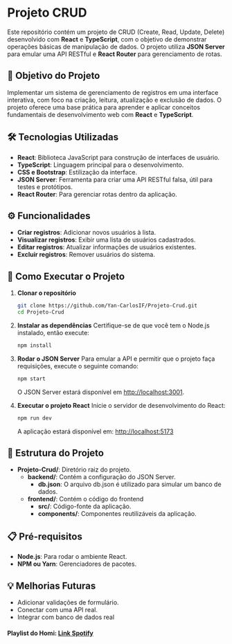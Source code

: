 
# Projeto CRUD

Este repositório contém um projeto de CRUD (Create, Read, Update, Delete) desenvolvido com **React** e **TypeScript**, com o objetivo de demonstrar operações básicas de manipulação de dados. O projeto utiliza **JSON Server** para emular uma API RESTful e **React Router** para gerenciamento de rotas.

## 🎯 Objetivo do Projeto

Implementar um sistema de gerenciamento de registros em uma interface interativa, com foco na criação, leitura, atualização e exclusão de dados. O projeto oferece uma base prática para aprender e aplicar conceitos fundamentais de desenvolvimento web com **React** e **TypeScript**.

## 🛠️ Tecnologias Utilizadas

- **React**: Biblioteca JavaScript para construção de interfaces de usuário.
- **TypeScript**: Linguagem principal para o desenvolvimento.
- **CSS e Bootstrap**: Estilização da interface.
- **JSON Server**: Ferramenta para criar uma API RESTful falsa, útil para testes e protótipos.
- **React Router**: Para gerenciar rotas dentro da aplicação.

## ⚙️ Funcionalidades

- **Criar registros**: Adicionar novos usuários à lista.
- **Visualizar registros**: Exibir uma lista de usuários cadastrados.
- **Editar registros**: Atualizar informações de usuários existentes.
- **Excluir registros**: Remover usuários do sistema.

## 🚀 Como Executar o Projeto

1. **Clonar o repositório**
   ```bash
   git clone https://github.com/Yan-CarlosIF/Projeto-Crud.git
   cd Projeto-Crud
   ```

2. **Instalar as dependências**
   Certifique-se de que você tem o Node.js instalado, então execute:
   ```bash
   npm install
   ```

3. **Rodar o JSON Server**
   Para emular a API e permitir que o projeto faça requisições, execute o seguinte comando:
   ```bash
   npm start
   ```
   O JSON Server estará disponível em [http://localhost:3001](http://localhost:3001).

4. **Executar o projeto React**
   Inicie o servidor de desenvolvimento do React:
   ```bash
   npm run dev
   ```
   A aplicação estará disponível em: [http://localhost:5173](http://localhost:5173)

## 🧩 Estrutura do Projeto
- **Projeto-Crud/**: Diretório raiz do projeto.
  - **backend/**: Contém a configuração do JSON Server.
    - **db.json**: O arquivo db.json é utilizado para simular um banco de dados.
  - **frontend/**: Contém o código do frontend
      - **src/**: Código-fonte da aplicação.
      - **components/**: Componentes reutilizáveis da aplicação.

## 📋 Pré-requisitos

- **Node.js**: Para rodar o ambiente React.
- **NPM ou Yarn**: Gerenciadores de pacotes.

## 💡 Melhorias Futuras

- Adicionar validações de formulário.
- Conectar com uma API real.
- Integrar com banco de dados real

#### Playlist do Homi: [Link Spotify](https://open.spotify.com/playlist/6Se8NTLEIo0LnEg5wKYan3?si=a70ba4de073948d8)
